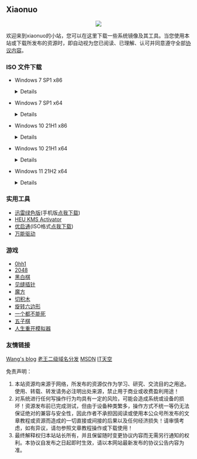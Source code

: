 ## Xiaonuo



<p align="center">
  <img src="https://s2.loli.net/2021/12/19/s8Fu6W57IeYUrjy.gif">
</p>

欢迎来到xiaonuo的小站，您可以在这里下载一些系统镜像及其工具。当您使用本站或下载所发布的资源时，即自动视为您已阅读、已理解、认可并同意遵守全部[协议内容](http://xiaonuo2.github.io/#协议内容)。

### ISO 文件下载

- Windows 7 SP1 x86

  <details><code>magnet:?xt=urn:btih:585DF592DE43A067C75CFE5A639B41FC3F24DA6F&dn=cn_windows_7_ultimate_with_sp1_x86_dvd_u_677486.iso&xl=2653276160</code><br>SHA1：B92119F5B732ECE1C0850EDA30134536E18CCCE7</details>

- Windows 7 SP1 x64

  <details><code>magnet:?xt=urn:btih:E86414F638E11104248108B155BE9408A8362509&dn=cn_windows_7_ultimate_with_sp1_x64_dvd_u_677408.iso&xl=3420557312</code><br>SHA1：2CE0B2DB34D76ED3F697CE148CB7594432405E23</details>

- Windows 10 21H1 x86

  <details><code>magnet:?xt=urn:btih:83EDBAD0B3BBE6A2ABD451F3114D11FD2459A87A&dn=zh-cn_windows_10_business_editions_version_21h1_updated_sep_2021_x86_dvd_3a0314c9.iso&xl=4140279808</code><br>SHA1：4DBD9B92E185D3A07EB802FEE2FB42FBCE707A0A</details>

- Windows 10 21H1 x64

  <details><code>magnet:?xt=urn:btih:5C66F9BE1E46D0D4F7EC418D54C3A3FB03679D6D&dn=zh-cn_windows_10_business_editions_version_21h1_updated_sep_2021_x64_dvd_023d42d3.iso&xl=5709488128</code><br>SHA1：3A656F7209547468FBB5B794D78F216C7603E16C</details>

- Windows 11 21H2 x64

  <details><code>magnet:?xt=urn:btih:98BB0A1703D5E36ADCE9BAAA1E02D86C29C4DF95&dn=zh-cn_windows_11_business_editions_version_21h2_updated_october_2021_x64_dvd_a84e149f.iso&xl=5419143168</code><br>SHA1：50EFA8B2735979457001221B421B1A645F7E0A75</details>  


### 实用工具

- [迅雷绿色版](https://moecloud.cn/s/oKMdIk)(手机版[点我下载](https://moecloud.cn/s/91KZc9))
- [HEU KMS Activator](https://mp.weixin.qq.com/mp/appmsgalbum?action=getalbum&album_id=1980416095488475140)
- [优启通](https://www.itsk.com/redirect.php?id=eu)(ISO格式[点我下载](https://moecloud.cn/s/lpoNtO))
- [万能驱动](https://www.itsk.com/redirect.php?id=ed)


### 游戏

- [0hh1](game/0)
- [2048](game/1)
- [黑白棋](game/2)
- [见缝插针](game/3)
- [魔方](game/4)
- [切积木](game/5)
- [旋转六边形](game/6)
- [一个都不能死](game/7)
- [五子棋](game/8)
- [人生重开模拟器](https://liferestart.syaro.io/view/)


### 友情链接

[Wang's blog](https://iwsoft.cn) [老王二级域名分发](https://139.9.153.102) [MSDN](https://msdn.itellyou.cn) [IT天空](https://www.itsk.com)


<span id="协议内容">免责声明：  

1. 本站资源均来源于网络，所发布的资源仅作为学习、研究、交流目的之用途。使用、转载、转发请务必注明出处来源，禁止用于商业或收费盈利用途！  
2. 对系统进行任何写操作行为均具有一定的风险，可能会造成系统或设备的损坏！资源发布前已完成测试，但由于设备种类繁多，操作方式不统一等仍无法保证绝对的兼容与安全性，因此作者不承担因阅读或使用本公众号所发布的文章教程或资源而造成的一切直接或间接的后果以及任何经济损失！请审慎考虑，如有异议，请勿参照文章教程操作或下载使用！  
3. 最终解释权归本站站长所有，并且保留随时变更协议内容而无需另行通知的权利。本协议自发布之日起即时生效，请以本网站最新发布的协议公告内容为准。

<script> 
var $buoop = {required:{e:-4,f:-3,o:-3,s:-1,c:-3},insecure:true,api:2021.11 }; 
function $buo_f(){ 
 var e = document.createElement("script"); 
 e.src = "//browser-update.org/update.min.js"; 
 document.body.appendChild(e);
};
try {document.addEventListener("DOMContentLoaded", $buo_f,false)}
catch(e){window.attachEvent("onload", $buo_f)}
</script>

